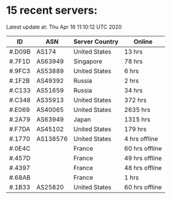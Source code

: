 # 15 recent servers:

Latest update at: Thu Apr 16 11:10:12 UTC 2020

| ID | ASN | Server Country | Online |
| -- | --- | -------------- | ------ |
| #.D09B | AS174 | United States | 13 hrs |
| #.7F1D | AS63949 | Singapore | 78 hrs |
| #.9FC3 | AS53889 | United States | 6 hrs |
| #.1F2B | AS49392 | Russia | 2 hrs |
| #.C133 | AS51659 | Russia | 34 hrs |
| #.C348 | AS35913 | United States | 372 hrs |
| #.E069 | AS40065 | United States | 2635 hrs |
| #.2A79 | AS63949 | Japan | 1315 hrs |
| #.F7DA | AS45102 | United States | 179 hrs |
| #.1770 | AS138576 | United States | 4 hrs offline |
| #.0E4C |  | France | 60 hrs offline |
| #.457D |  | France | 49 hrs offline |
| #.4397 |  | France | 48 hrs offline |
| #.68AB |  | France | 1 hrs |
| #.1B33 | AS25820 | United States | 60 hrs offline |

